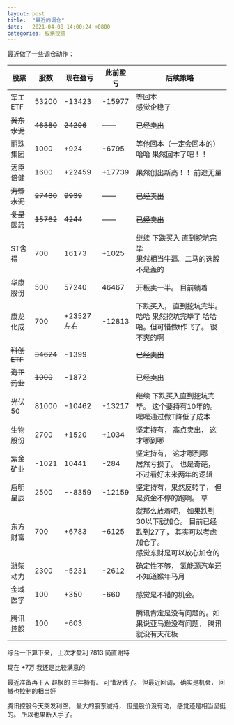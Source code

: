 ```yaml
---
layout: post
title:  "最近的调仓"
date:   2021-04-08 14:00:24 +0800
categories: 股票投资
---
```




最近做了一些调仓动作： 



| 股票         | 股数      | 现在盈亏  | 此前盈亏 | 后续策略                                                     |
| ------------ | --------- | --------- | -------- | ------------------------------------------------------------ |
| 军工ETF      | 53200     | -13423    | -15977   | 等回本<br/>感觉企稳了                                       |
| ~~冀东水泥~~ | ~~46380~~ | ~~24296~~ | ——       | ~~已经卖出~~                                                 |
| 丽珠集团     | 1000      | +924      | -6795    | 等他回本（一定会回本的） <br/>哈哈 果然回本了吧！！      |
| 汤臣倍健     | 1600      | +22459    | +17739   | 果然创出新高！！ 前途无量                                        |
| ~~海螺水泥~~ | ~~27480~~ | ~~9939~~  | ——       | ~~已经卖出~~                                                 |
| ~~复星医药~~ | ~~15762~~ | ~~4244~~  | ——       | ~~已经卖出~~                                                 |
| ST舍得       | 700       | 16173     | +1025    | 继续 下跌买入 直到挖坑完毕 <br/> 果然相当牛逼。二马的选股不是盖的 |
| 华康股份     | 500   | 57240     | 46467    | 开板卖一半。 目前躺着                                             |
| 康龙化成     | 700  | +23527左右 | -12813   | 下跌买入， 直到挖坑完毕。  <br/>哈哈 果然挖坑完毕了 哈哈哈。但可惜做t作飞了。 很不爽的啊 |
| ~~科创ETF~~  | ~~34624~~ | -1399     |          | ~~已经卖出~~                                                 |
| ~~海正药业~~ |  ~~1000~~  | -1872     |          | ~~已经卖出~~                                                 |
| 光伏50       | 81000 | -10462 | -13217   | 继续 下跌买入直到挖坑完毕。 这个要持有10年的。<br/>嘿嘿通过做T降低了成本 |
| 生物股份     | 2700 | +1520 | +1034    | 坚定持有， 高点卖出， 这才哪到哪                             |
| 紫金矿业     | -1021 | 10441     | -284     | 坚定持有， 这才哪到哪 <br/>居然亏损了。 也是奇葩， 不过看好未来两年的逻辑          |
| 启明星辰     | 2500 | --8359 | -12159   | 坚定持有，果然反转了， 但是资金不停的跑啊。 草               |
| 东方财富     | 700 | +6783 | +6125    | 就那么放着吧， 如果跌到30以下就加仓。 目前已经跌到27了， 其实可以考虑加仓了。<br/>感觉东财是可以放心加仓的 |
| 潍柴动力     | 2300      | -5231     | -2612    | 确定性不够， 氢能源汽车还不知道猴年马月                      |
| 金域医学     | 100       | +350      | -660     | 感觉是不错的机会。 |
| 腾讯控股 | 100 | -603 |          | 腾讯肯定是没有问题的。如果说亚马逊没有问题， 腾讯就没有天花板 |



综合一下算下来， 上次才盈利 7813  简直谢特

现在  +7万    我还是比较满意的



最近准备再干入  赵枫的 三年持有。 可惜没钱了。 但最近回调， 确实是机会， 回撤也控制的相当好

腾讯控股今天突发利空， 最大的股东减持， 但是股价没有动， 感觉还是相当坚挺的。 所以也果断入手了。





































